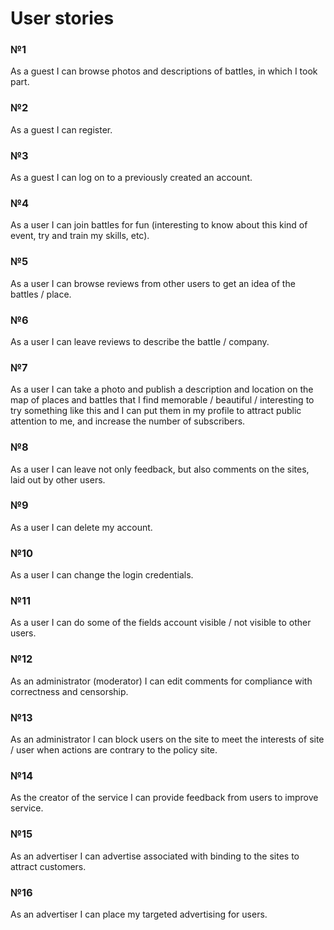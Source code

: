 # User stories

### №1

As a guest I can browse photos and descriptions of battles, in which I took part.

### №2

As a guest I can register.

### №3

As a guest I can log on to a previously created an account.

### №4

As a user I can join battles for fun (interesting to know about this kind of event, try and train my skills, etc).

### №5

As a user I can browse reviews from other users to get an idea of the battles / place.

### №6

As a user I can leave reviews to describe the battle / company.

### №7

As a user I can take a photo and publish a description and location on the map of places and battles that I find memorable / beautiful / interesting to try something like this and I can put them in my profile to attract public attention to me, and increase the number of subscribers.

### №8

As a user I can leave not only feedback, but also comments on the sites, laid out by other users.

### №9

As a user I can delete my account.

### №10

As a user I can change the login credentials.

### №11

As a user I can do some of the fields account visible / not visible to other users.

### №12

As an administrator (moderator) I can edit comments for compliance with correctness and censorship.

### №13

As an administrator I can block users on the site to meet the interests of site / user when actions are contrary to the policy site.

### №14

As the creator of the service I сan provide feedback from users to improve service.

### №15

As an advertiser I can advertise associated with binding to the sites to attract customers.

### №16

As an advertiser I can place my targeted advertising for users.
